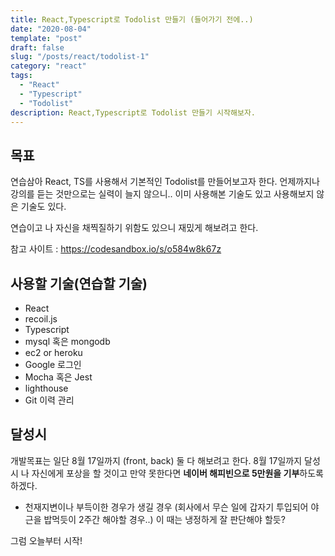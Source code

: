 ```yaml
---
title: React,Typescript로 Todolist 만들기 (들어가기 전에..)
date: "2020-08-04"
template: "post"
draft: false
slug: "/posts/react/todolist-1"
category: "react"
tags:
  - "React"
  - "Typescript"
  - "Todolist"
description: React,Typescript로 Todolist 만들기 시작해보자.
---
```


<style>
.focus-red{
  color:red;
  font-weight:bold;
}
</style>

## 목표

연습삼아 React, TS를 사용해서 기본적인 Todolist를 만들어보고자 한다. 언제까지나 강의를 듣는 것만으로는 실력이 늘지 않으니..
이미 사용해본 기술도 있고 사용해보지 않은 기술도 있다.

연습이고 나 자신을 채찍질하기 위함도 있으니 재밌게 해보려고 한다.

참고 사이트 : https://codesandbox.io/s/o584w8k67z

## 사용할 기술(연습할 기술)

- React
- recoil.js
- Typescript
- mysql 혹은 mongodb
- ec2 or heroku
- Google 로그인
- Mocha 혹은 Jest
- lighthouse
- Git 이력 관리

## 달성시

개발목표는 일단 8월 17일까지 (front, back) 둘 다 해보려고 한다. 8월 17일까지 달성시 나 자신에게 포상을 할 것이고
만약 못한다면 **네이버 해피빈으로 5만원을 기부**하도록 하겠다.

- 천재지변이나 부득이한 경우가 생길 경우 (회사에서 무슨 일에 갑자기 투입되어 야근을 밥먹듯이 2주간 해야할 경우..) 이 때는 냉정하게 잘 판단해야 할듯?

그럼 오늘부터 시작!
